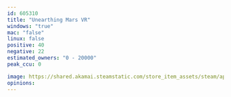 ```yaml
---
id: 605310
title: "Unearthing Mars VR"
windows: "true"
mac: "false"
linux: false
positive: 40
negative: 22
estimated_owners: "0 - 20000"
peak_ccu: 0

image: https://shared.akamai.steamstatic.com/store_item_assets/steam/apps/605310/header.jpg?t=1692079208
opinions:
---
```

